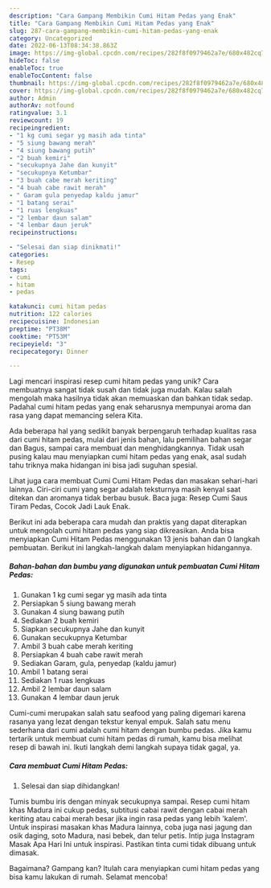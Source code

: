 ```yaml
---
description: "Cara Gampang Membikin Cumi Hitam Pedas yang Enak"
title: "Cara Gampang Membikin Cumi Hitam Pedas yang Enak"
slug: 287-cara-gampang-membikin-cumi-hitam-pedas-yang-enak
category: Uncategorized
date: 2022-06-13T08:34:38.863Z
image: https://img-global.cpcdn.com/recipes/282f8f0979462a7e/680x482cq70/cumi-hitam-pedas-foto-resep-utama.jpg
hideToc: false
enableToc: true
enableTocContent: false
thumbnail: https://img-global.cpcdn.com/recipes/282f8f0979462a7e/680x482cq70/cumi-hitam-pedas-foto-resep-utama.jpg
cover: https://img-global.cpcdn.com/recipes/282f8f0979462a7e/680x482cq70/cumi-hitam-pedas-foto-resep-utama.jpg
author: Admin
authorAv: notfound
ratingvalue: 3.1
reviewcount: 19
recipeingredient:
- "1 kg cumi segar yg masih ada tinta"
- "5 siung bawang merah"
- "4 siung bawang putih"
- "2 buah kemiri"
- "secukupnya Jahe dan kunyit"
- "secukupnya Ketumbar"
- "3 buah cabe merah keriting"
- "4 buah cabe rawit merah"
- " Garam gula penyedap kaldu jamur"
- "1 batang serai"
- "1 ruas lengkuas"
- "2 lembar daun salam"
- "4 lembar daun jeruk"
recipeinstructions:

- "Selesai dan siap dinikmati!"
categories:
- Resep
tags:
- cumi
- hitam
- pedas

katakunci: cumi hitam pedas 
nutrition: 122 calories
recipecuisine: Indonesian
preptime: "PT38M"
cooktime: "PT53M"
recipeyield: "3"
recipecategory: Dinner

---
```





Lagi mencari inspirasi resep cumi hitam pedas yang unik? Cara membuatnya sangat tidak susah dan tidak juga mudah. Kalau salah mengolah maka hasilnya tidak akan memuaskan dan bahkan tidak sedap. Padahal cumi hitam pedas yang enak seharusnya mempunyai aroma dan rasa yang dapat memancing selera Kita.





Ada beberapa hal yang sedikit banyak berpengaruh terhadap kualitas rasa dari cumi hitam pedas, mulai dari jenis bahan, lalu pemilihan bahan segar dan Bagus, sampai cara membuat dan menghidangkannya. Tidak usah pusing kalau mau menyiapkan cumi hitam pedas yang enak,      asal sudah tahu triknya maka hidangan ini bisa jadi suguhan spesial.














Lihat juga cara membuat Cumi Cumi Hitam Pedas dan masakan sehari-hari lainnya. Ciri-ciri cumi yang segar adalah teksturnya masih kenyal saat ditekan dan aromanya tidak berbau busuk. Baca juga: Resep Cumi Saus Tiram Pedas, Cocok Jadi Lauk Enak.






Berikut ini ada beberapa cara mudah dan praktis yang dapat diterapkan untuk mengolah cumi hitam pedas yang siap dikreasikan. Anda bisa menyiapkan Cumi Hitam Pedas menggunakan 13 jenis bahan dan 0 langkah pembuatan. Berikut ini langkah-langkah dalam menyiapkan hidangannya.

<!--inarticleads1-->

##### Bahan-bahan dan bumbu yang digunakan untuk pembuatan Cumi Hitam Pedas:

1. Gunakan 1 kg cumi segar yg masih ada tinta
1. Persiapkan 5 siung bawang merah
1. Gunakan 4 siung bawang putih
1. Sediakan 2 buah kemiri
1. Siapkan secukupnya Jahe dan kunyit
1. Gunakan secukupnya Ketumbar
1. Ambil 3 buah cabe merah keriting
1. Persiapkan 4 buah cabe rawit merah
1. Sediakan  Garam, gula, penyedap (kaldu jamur)
1. Ambil 1 batang serai
1. Sediakan 1 ruas lengkuas
1. Ambil 2 lembar daun salam
1. Gunakan 4 lembar daun jeruk


Cumi-cumi merupakan salah satu seafood yang paling digemari karena rasanya yang lezat dengan tekstur kenyal empuk. Salah satu menu sederhana dari cumi adalah cumi hitam dengan bumbu pedas. Jika kamu tertarik untuk membuat cumi hitam pedas di rumah, kamu bisa melihat resep di bawah ini. Ikuti langkah demi langkah supaya tidak gagal, ya. 

<!--inarticleads2-->

##### Cara membuat Cumi Hitam Pedas:


1. Selesai dan siap dihidangkan!

Tumis bumbu iris dengan minyak secukupnya sampai. Resep cumi hitam khas Madura ini cukup pedas, subtitusi cabai rawit dengan cabai merah keriting atau cabai merah besar jika ingin rasa pedas yang lebih &#39;kalem&#39;. Untuk inspirasi masakan khas Madura lainnya, coba juga nasi jagung dan osik daging, soto Madura, nasi bebek, dan telur petis. Intip juga Instagram Masak Apa Hari Ini untuk inspirasi. Pastikan tinta cumi tidak dibuang untuk dimasak. 

Bagaimana? Gampang kan? Itulah cara menyiapkan cumi hitam pedas yang bisa kamu lakukan di rumah. Selamat mencoba!
